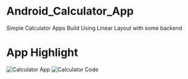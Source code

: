 # Android_Calculator_App
Simple Calculator Apps Build Using Linear Layout with some backend

# App Highlight


![Calculator App](https://user-images.githubusercontent.com/74413402/192094465-ea207f8d-fdd8-4755-93cc-e53f2d33e16f.png)
![Calculator Code](https://user-images.githubusercontent.com/74413402/192094470-6af8b0ec-ff04-4619-b916-5c3a518cd19a.png)
